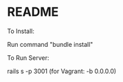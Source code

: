 # README

To Install:

Run command "bundle install"

To Run Server:

rails s -p 3001 (for Vagrant: -b 0.0.0.0)


